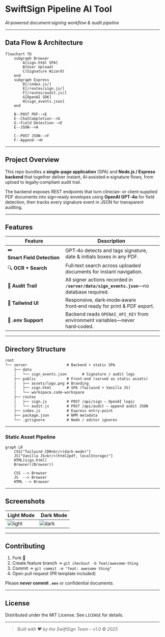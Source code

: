 # SwiftSign Pipeline AI Tool

*AI‑powered document‑signing workflow & audit pipeline*

---

## Data Flow & Architecture
```mermaid
flowchart TD
    subgraph Browser
        A[sign.html SPA]
        B(User Upload)
        C(Signature Wizard)
    end
    subgraph Express
        D[/index.js/]
        E[/routes/sign.js/]
        F[/routes/audit.js/]
        G[OpenAI SDK]
        H[sign_events.json]
    end

    B--POST PDF-->E
    E--ChatCompletion-->G
    G--Field Detection-->E
    E--JSON-->A

    C--POST JSON-->F
    F--Append-->H
```

---

## Project Overview
This repo bundles a **single‑page application** (SPA) and **Node.js / Express backend** that together deliver instant, AI‑assisted e‑signature flows, from upload to legally‑compliant audit trail.

The backend exposes REST endpoints that turn clinician‑ or client‑supplied PDF documents into sign‑ready envelopes using **OpenAI GPT‑4o** for field detection, then tracks every signature event in JSON for transparent auditing.

---

## Features
| Feature | Description |
|---------|-------------|
| ✒️ **Smart Field Detection** | GPT‑4o detects and tags signature, date & initials boxes in any PDF. |
| 🔍 **OCR + Search** | Full‑text search across uploaded documents for instant navigation. |
| 📄 **Audit Trail** | All signer actions recorded in **`/server/data/sign_events.json`**—no database required. |
| 🎨 **Tailwind UI** | Responsive, dark‑mode‑aware front‑end ready for print & PDF export. |
| 🔐 **.env Support** | Backend reads `OPENAI_API_KEY` from environment variables—never hard‑coded. |

---

## Directory Structure
```txt
root
└── server                  # Backend + static SPA
    ├── data
    │   └── sign_events.json       # Signature / audit logs
    ├── public              # Front‑end (served as static assets)
    │   ├── assets/logo.png # Branding
    │   ├── sign.html       # SPA (Tailwind + Vanilla JS)
    │   └── workspace.code-workspace
    ├── routes
    │   ├── sign.js         # POST /api/sign – OpenAI logic
    │   └── audit.js        # POST /api/audit – append audit JSON
    ├── index.js            # Express entry‑point
    ├── package.json        # NPM metadata
    └── .gitignore          # Node / editor ignores
```

---

### Static Asset Pipeline
```mermaid
graph LR
    CSS["Tailwind CDN<br/>(dark‑mode)"]
    JS["Vanilla JS<br/>(html2pdf, localStorage)"]
    HTML[sign.html]
    Browser((Browser))

    CSS --> Browser
    JS  --> Browser
    HTML --> Browser
```

---

## Screenshots
| Light Mode | Dark Mode |
|------------|-----------|
| ![light](server/public/assets/logo.png) | ![dark](server/public/assets/logo.png) |

---

## Contributing
1. Fork 🔧
2. Create feature branch → `git checkout -b feat/awesome‑thing`
3. Commit → `git commit -m "feat: awesome thing"`
4. Open pull request (PR template included)

Please **_never_ commit `.env`** or confidential documents.

---

## License
Distributed under the MIT License. See `LICENSE` for details.

---

> *Built with ❤️ by the SwiftSign Team – v1.0 © 2025*

